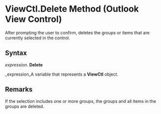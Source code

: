 
# ViewCtl.Delete Method (Outlook View Control)

After prompting the user to confirm, deletes the groups or items that are currently selected in the control. 


## Syntax

 _expression_. **Delete**

 _expression_A variable that represents a  **ViewCtl** object.


## Remarks

If the selection includes one or more groups, the groups and all items in the groups are deleted.

